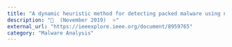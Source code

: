 ```yaml
---
title: "A dynamic heuristic method for detecting packed malware using naive bayes"
description: "📓  (November 2019)  ⭐"
external_url: "https://ieeexplore.ieee.org/document/8959765"
category: "Malware Analysis"
---
```


